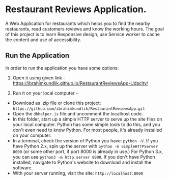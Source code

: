 # Restaurant Reviews Application.
A Web Application for restaurants which helps you to find the nearby restaurants, read customers reviews and know the working hours. The goal of this project is to learn Responsive design, use Service worker to cache the content and use of accessibility.

## Run the Application
In order to run the application you have some options:
1) Open it using given link - https://ibrahimkundlik.github.io/RestaurantReviewsApp-Udacity/

2) Run it on your local computer -
* Download as .zip file or clone this project:
`https://github.com/ibrahimkundlik/RestaurantReviewsApp.git`
* Open the `dbhelper.js` file and uncomment the localhost code.
* In this folder, start up a simple HTTP server to serve up the site files on your local computer. Python has some simple tools to do this, and you don't even need to know Python. For most people, it's already installed on your computer.
* In a terminal, check the version of Python you have: `python -V`. If you have Python 2.x, spin up the server with `python -m SimpleHTTPServer 8000` (or some other port, if port 8000 is already in use.) For Python 3.x, you can use `python3 -m http.server 8000`. If you don't have Python installed, navigate to Python's website to download and install the software.
* With your server running, visit the site: `http://localhost:8000`
